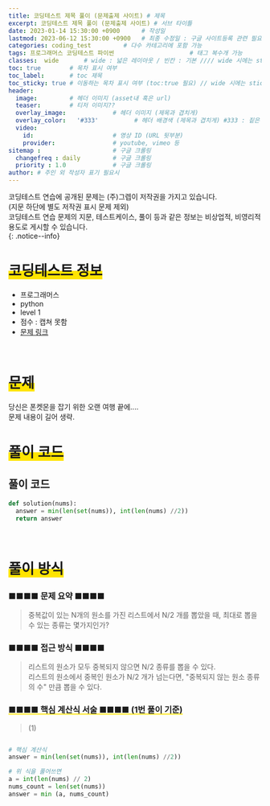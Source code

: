 ```yaml
---
title: 코딩테스트 제목 풀이 (문제출제 사이트) # 제목
excerpt: 코딩테스트 제목 풀이 (문제출제 사이트) # 서브 타이틀
date: 2023-01-14 15:30:00 +0900      # 작성일
lastmod: 2023-06-12 15:30:00 +0900   # 최종 수정일 : 구글 사이트등록 관련 필요
categories: coding_test         # 다수 카테고리에 포함 가능
tags: 프로그래머스 코딩테스트 파이썬                     # 태그 복수개 가능
classes:  wide       # wide : 넓은 레이아웃 / 빈칸 : 기본 //// wide 시에는 sticky toc 불가
toc: true        # 목차 표시 여부
toc_label:       # toc 제목
toc_sticky: true # 이동하는 목차 표시 여부 (toc:true 필요) // wide 시에는 sticky toc 불가
header: 
  image:         # 헤더 이미지 (asset내 혹은 url)
  teaser:        # 티저 이미지??
  overlay_image:             # 헤더 이미지 (제목과 겹치게)
  overlay_color:   '#333'          # 헤더 배경색 (제목과 겹치게) #333 : 짙은 회색
  video:
    id:                      # 영상 ID (URL 뒷부분)
    provider:                # youtube, vimeo 등
sitemap :                    # 구글 크롤링
  changefreq : daily         # 구글 크롤링
  priority : 1.0             # 구글 크롤링
author: # 주인 외 작성자 표기 필요시
---
```

<!--postNo: 20230114_001-->

코딩테스트 연습에 공개된 문제는 (주)그렙이 저작권을 가지고 있습니다.  
(지문 하단에 별도 저작권 표시 문제 제외)  
코딩테스트 연습 문제의 지문, 테스트케이스, 풀이 등과 같은 정보는 비상업적, 비영리적 용도로 게시할 수 있습니다.  
{: .notice--info}

# <span style='background:linear-gradient(to top, #FFE400 50%, transparent 50%)'>코딩테스트 정보</span>

- 프로그래머스
- python
- level 1
- 점수 : 캡쳐 못함
- [문제 링크](https://school.programmers.co.kr/learn/courses/30/lessons/1845)

<br>


# <span style='background:linear-gradient(to top, #FFE400 50%, transparent 50%)'>문제</span>

당신은 폰켓몬을 잡기 위한 오랜 여행 끝에....  
문제 내용이 길어 생략.  

# <span style='background:linear-gradient(to top, #FFE400 50%, transparent 50%)'>풀이 코드</span>

## 풀이 코드  


```python
def solution(nums):
  answer = min(len(set(nums)), int(len(nums) //2))
  return answer
```

<br>

# <span style='background:linear-gradient(to top, #FFE400 50%, transparent 50%)'>풀이 방식</span>

### ■■■■ 문제 요약 ■■■■
> 중복값이 있는 N개의 원소를 가진 리스트에서 N/2 개를 뽑았을 때, 최대로 뽑을 수 있는 종류는 몇가지인가?  

### ■■■■ 접근 방식 ■■■■
> 리스트의 원소가 모두 중복되지 않으면 N/2 종류를 뽑을 수 있다.  
> 리스트의 원소에서 중복인 원소가 N/2 개가 넘는다면, "중복되지 않는 원소 종류의 수" 만큼 뽑을 수 있다.  

### <span style='background:linear-gradient(to top, #FFE400 1%, transparent 20%)'> ■■■■ 핵심 계산식 서술 ■■■■ (1번 풀이 기준) </span>
> (1)   
```python

# 핵심 계산식
answer = min(len(set(nums)), int(len(nums) //2))

# 위 식을 풀어쓰면
a = int(len(nums) // 2)
nums_count = len(set(nums))
answer = min (a, nums_count)
```

